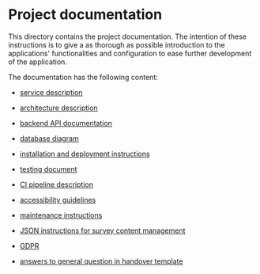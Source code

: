 # Project documentation

This directory contains the project documentation. The intention of these instructions is to give a as thorough as possible introduction to the applications' functionalities and configuration to ease
further development of the application.

The documentation has the following content:

* [service description](https://github.com/Devops-ohtuprojekti/DevOpsCSAOS/blob/documentation/documentation/service-description.md)

* [architecture description](https://github.com/Devops-ohtuprojekti/DevOpsCSAOS/blob/documentation/documentation/architecture.md)

* [backend API documentation](https://github.com/Devops-ohtuprojekti/DevOpsCSAOS/blob/documentation/documentation/backend-api.md)

* [database diagram](https://github.com/Devops-ohtuprojekti/DevOpsCSAOS/blob/documentation/documentation/database-diagram.md)

* [installation and deployment instructions](https://github.com/Devops-ohtuprojekti/DevOpsCSAOS/blob/documentation/documentation/installation-and-deployment.md)

* [testing document](https://github.com/Devops-ohtuprojekti/DevOpsCSAOS/blob/documentation/documentation/testing.md)

* [CI pipeline description](https://github.com/Devops-ohtuprojekti/DevOpsCSAOS/blob/documentation/documentation/ci-pipeline-architecture.md)

* [accessibility guidelines](https://github.com/Devops-ohtuprojekti/DevOpsCSAOS/blob/documentation/documentation/general-a11y-guidelines.md)

* [maintenance instructions](https://github.com/Devops-ohtuprojekti/DevOpsCSAOS/blob/documentation/documentation/maintenance-and-version-control.md)

* [JSON instructions for survey content management](https://github.com/Devops-ohtuprojekti/DevOpsCSAOS/blob/documentation/documentation/json-instructions.md)

* [GDPR](https://github.com/Devops-ohtuprojekti/DevOpsCSAOS/blob/documentation/documentation/gdpr.md)

* [answers to general question in handover template](https://github.com/Devops-ohtuprojekti/DevOpsCSAOS/blob/documentation/documentation/general.md)
